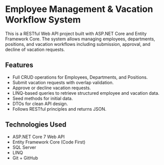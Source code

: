 # Employee Management & Vacation Workflow System

This is a RESTful Web API project built with ASP.NET Core and Entity Framework Core. The system allows managing employees, departments, positions, and vacation workflows including submission, approval, and decline of vacation requests.

##  Features
- Full CRUD operations for Employees, Departments, and Positions.
- Submit vacation requests with overlap validation.
- Approve or decline vacation requests.
- LINQ-based queries to retrieve structured employee and vacation data.
- Seed methods for initial data.
- DTOs for clean API design.
- Follows RESTful principles and returns JSON.

##  Technologies Used
- ASP.NET Core 7 Web API
- Entity Framework Core (Code First)
- SQL Server
- LINQ
- Git + GitHub
